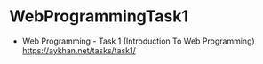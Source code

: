 # WebProgrammingTask1
- Web Programming - Task 1 (Introduction To Web Programming)
https://aykhan.net/tasks/task1/
